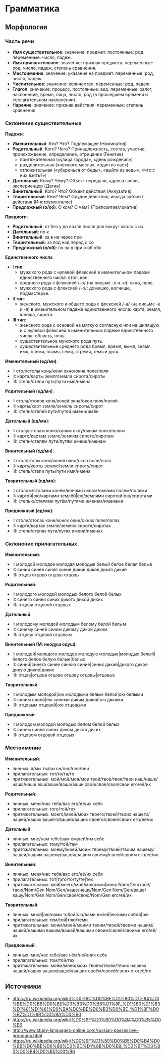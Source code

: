 # Грамматика

## Морфология

### Часть речи

- **Имя существительное**: значение: предмет. постоянные: род. переменные: число, падеж.
- **Имя прилагательное**: значение: признак предмета. переменные: род, число, падеж, степень сравнения.
- **Местоимение**: значение: указание на предмет. переменные: род, число, падеж.
- **Числительное**: значение: количество. переменные: род, падеж.
- **Глагол**: значение: процесс. постоянные: вид. переменные: залог, наклонение, время, лицо, число, род (в прошедшем времени и сослагательном наклонении).
- **Наречие**: значение: признак действия. переменные: степень сравнения.

### Склонение существительных

**Падежи**:

- **Именительный**:      Кто?  Что?    Подлежащее (Номинатив)
- **Родительный**:       Кого? Чего?   Принадлежность, состав, участие, происхождение, определение, отрицание (Генитив)
   - притяжательная («улица города», «день рождения»)
   - разделительная («немного масла», «один из нас»)
   - отложительная  («уберечься от беды», «выйти из воды», «что с них взять?»)
- **Дательный**:         Кому? Чему?   Объект передачи, адресат речи, экспериенцер (Датив)
- **Винительный**:       Кого? Что?    Объект действия (Аккузатив)
- **Творительный**:      Кем? Чем?     Орудие действия; иногда субъект действия (Инструменталис)
- **Предложный (о/об)**: О ком? О чём? (Препозитив/локатив)

**Предлоги**:
   - **Родительный**:       от без у   до    возле после для вокруг около с из
   - **Дательный**:         по к
   - **Винительный**:       за в   на  через про
   - **Творительный**:      за под над перед с  со
   - **Предложный (о/об)**: по на в   при о     об    обо

**Единственного числа**

- **I тип**:
   - мужского рода с нулевой флексией в именительном падеже единственного числа: стол, кон.
   - среднего рода с флексией /-о/ (на письме -о и -е): окно, поле.
   - мужского рода с флексией /-о/: домишко, волчище, подмастерье.
- **II тип**:
   - женского, мужского и общего рода с флексией /-а/ (на письме -а и -я) в именительном падеже единственного числа: карта, земля, юноша, сирота.
- **III тип**:
   - женского рода с основой на мягкую согласную или на шипящую и с нулевой флексией в именительном падеже единственного числа: область, ночь.
   - существительное мужского рода путь.
   - существительные среднего рода бремя, время, вымя, знамя, имя, племя, пламя, семя, стремя, темя и дитя.

**Именительный (ед/мн)**:
   - I:   стол/столы  конь/кони   окно/окна     поле/поля
   - II:  карта/карты земля/земли сирота/сироты
   - III: степь/степи путь/пути   имя/имена

**Родительный (ед/мн)**:
   - I:   стола/столов коня/коней   окна/окон    поля/полей
   - II:  карты/карт   земли/земель сироты/сирот
   - III: степи/степей пути/путей   имени/имён

**Дательный (ед/мн)**:
   - I:   столу/столам коню/коням   окну/окнам     полю/полям
   - II:  карте/картам земле/землям сироте/сиротам
   - III: степи/степям пути/путям   имени/именам

**Винительный (ед/мн)**:
   - I:   стол/столы  коня/коней  окно/окна    поле/поля
   - II:  карту/карты землю/земли сироту/сирот
   - III: степь/степи путь/пути   имя/имена

**Творительный (ед/мн)**:
   - I:   столом/столами    конём/конями      окном/окнами        полем/полями
   - II:  картой|ою/картами землёй|ёю/землями сиротой|ою/сиротами
   - III: степью/степями    путём/путями      именем/именами

**Предложный (ед/мн)**:
   - I:   столе/столах коне/конях   окне/окнах     поле/полях
   - II:  карте/картах земле/землях сироте/сиротах
   - III: степи/степях пути/путях   имени/именах

### Склонение прилагательных

**Именительный**:
   - I:   молодой молодое молодая молодые  белый белое белая белые
   - II:  синий синее синяя синие          дикий дикое дикая дикие
   - III: отцов отцово отцова отцовы

**Родительный**:
   - I:   молодого молодой молодых  белого белой белых
   - II:  синего синей синих        дикого дикой диких
   - III: отцова отцовой отцовых

**Дательный**:
   - I:   молодому молодой молодым  белому белой белым
   - II:  синему синей синим        дикому дикой диким
   - III: отцову отцовой отцовым

**Винительный (М: неодуш одуш)**:
   - I:   молодой|молодого молодое молодую молодые|молодых белый|белого белое белую белые|белых
   - II:  синий|синего синее синюю синие|синих             дикий|дикого дикое дикую дикие|диких
   - III: отцов|отцова отцово отцову отцовы|отцовых

**Творительный**:
   - I:   молодым молодой|ою молодыми  белым белой|ою белыми
   - II:  синим синей|ею синими        диким дикой|ою дикими
   - III: отцовым отцовой|ою отцовыми

**Предложный**:
   - I:   молодом молодой молодых  белом белой белых
   - II:  синем синей синих        диком дикой диких
   - III: отцовом отцовой отцовых

### Местоимение

**Именительный**:
   - личных: я/мы ты/вы он/оно/она/они
   - прилагательных: тот/то/та/те
   - притяжательных: мой/моё/моя/мои твой/твоё/твоя/твои наш/наше/наша/наши ваш/ваше/ваша/ваши свой/своё/своя/свои его/её/их

**Родительный**:
   - личных: меня/нас тебя/вас его/её/их себя
   - прилагательных: того/той/тех
   - притяжательных: моего/моей/моих твоего/твоей/твоих нашего/нашей/наших вашего/вашей/ваших своего/своей/своих его/её/их

**Дательный**:
   - личных: мне/нам тебе/вам ему/ей/им себе
   - прилагательных: тому/той/тем
   - притяжательных: моему/моей/моим твоему/твоей/твоим нашему/нашей/нашим вашему/вашей/вашим своему/своей/своим его/её/их

**Винительный**:
   - личных: меня/нас тебя/вас его/её/их себя
   - прилагательных: тот|того/то/ту/те|тех
   - притяжательных: мой|моего/моё/мою/мои|моих Nom/Gen/твоё/твою/Nom/Gen Nom/Gen/наше/нашу/Nom/Gen Nom/Gen/ваше/вашу/Nom/Gen Nom/Gen/своё/свою/Nom/Gen его/её/их

**Творительный**:
   - личных: мной|ою/нами тобой|ою/вами им/ей|ею/ими собой|ою
   - прилагательных: тем/той|тою/теми
   - притяжательных: моим/моей/моими твоим/твоей/твоими нашим/нашей/нашими вашим/вашей/вашими своим/своей/своими его/её/их

**Предложный**:
   - личных: мне/нас тебе/вас нём/ней/них себе
   - прилагательных: том/той/тех
   - притяжательных: моём/моей/моих твоём/твоей/твоих нашем/нашей/наших вашем/вашей/ваших своём/своей/своих его/её/их

## Источники

- https://ru.wikipedia.org/wiki/%D0%9C%D0%BE%D1%80%D1%84%D0%BE%D0%BB%D0%BE%D0%B3%D0%B8%D1%8F_%D1%80%D1%83%D1%81%D1%81%D0%BA%D0%BE%D0%B3%D0%BE_%D1%8F%D0%B7%D1%8B%D0%BA%D0%B0
- https://ru.wikipedia.org/wiki/%D0%9F%D0%B0%D0%B4%D0%B5%D0%B6
- http://www.study-languages-online.com/russian-possessive-pronouns.html
- https://ru.wikipedia.org/wiki/%D0%9F%D1%80%D0%B5%D0%B4%D0%BB%D0%BE%D0%B6%D0%BD%D1%8B%D0%B9_%D0%BF%D0%B0%D0%B4%D0%B5%D0%B6
